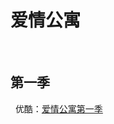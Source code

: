 # 爱情公寓
 
## 第一季
 
优酷：<a href="http://list.youku.com/show/id_zcc17d7d6962411de83b1.html?spm=a2h0j.8191423.module_basic_title.5~A!2" target="_blank">爱情公寓第一季</a>
